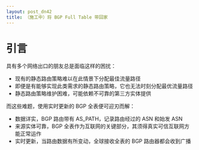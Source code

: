 ```yaml
---
layout: post_dn42
title: （施工中）将 BGP Full Table 带回家
---
```


# 引言
具有多个网络出口的朋友总是面临这样的困扰：
* 现有的静态路由策略难以在此情景下分配最佳流量路径
* 即便是有能够实现此类需求的静态路由策略，它也无法时刻分配最优流量路径
* 静态路由策略维护困难，可能依赖不可靠的第三方实体提供

而这些难题，使用实时更新的 BGP 全表便可迎刃而解：
* 数据详实，BGP 路由带有 AS_PATH，记录路由经过的 ASN 和始发 ASN
* 来源实体可靠，BGP 全表作为互联网的关键部分，其须得真实可信互联网方能正常运作
* 实时更新，当路由数据有所变动，全球接收全表的 BGP 路由器都会收到广播

